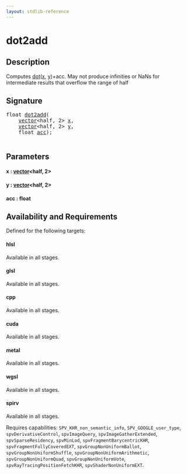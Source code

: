 ```yaml
---
layout: stdlib-reference
---
```


# dot2add

## Description

Computes <span class='code'><a href="../dot.html">dot</a>(<a href="../dot.html#decl-x" class="code_param">x</a>, <a href="../dot.html#decl-y" class="code_param">y</a>)+acc</span>.
May not produce infinities or NaNs for intermediate results that overflow the range of <span class='code'><span class="code_keyword">half</span></span>




## Signature 

<pre>
<span class="code_keyword">float</span> <a href=".html">dot2add</a>(
    <a href="../../types/vector/index.html" class="code_type">vector</a>&lt;<span class="code_keyword">half</span>, 2&gt; <a href=".html#decl-x" class="code_param">x</a>,
    <a href="../../types/vector/index.html" class="code_type">vector</a>&lt;<span class="code_keyword">half</span>, 2&gt; <a href=".html#decl-y" class="code_param">y</a>,
    <span class="code_keyword">float</span> <a href=".html#decl-acc" class="code_param">acc</a>);

</pre>

## Parameters

####  <a id="decl-x"></a>x  : [vector](../../types/vector/index.html)\<half, 2\>
####  <a id="decl-y"></a>y  : [vector](../../types/vector/index.html)\<half, 2\>
####  <a id="decl-acc"></a>acc  : float

## Availability and Requirements

Defined for the following targets:

#### hlsl
Available in all stages.

#### glsl
Available in all stages.

#### cpp
Available in all stages.

#### cuda
Available in all stages.

#### metal
Available in all stages.

#### wgsl
Available in all stages.

#### spirv
Available in all stages.

Requires capabilities: `SPV_KHR_non_semantic_info`, `SPV_GOOGLE_user_type`, `spvDerivativeControl`, `spvImageQuery`, `spvImageGatherExtended`, `spvSparseResidency`, `spvMinLod`, `spvFragmentBarycentricKHR`, `spvFragmentFullyCoveredEXT`, `spvGroupNonUniformBallot`, `spvGroupNonUniformShuffle`, `spvGroupNonUniformArithmetic`, `spvGroupNonUniformQuad`, `spvGroupNonUniformVote`, `spvRayTracingPositionFetchKHR`, `spvShaderNonUniformEXT`.


